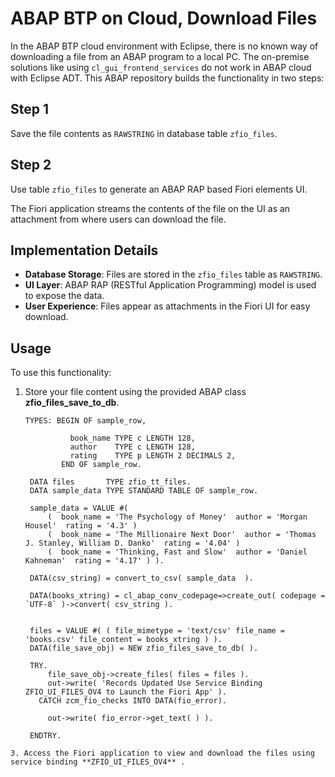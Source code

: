 

# ABAP BTP on Cloud, Download Files

In the ABAP BTP cloud environment with Eclipse, there is no known way of downloading a file from an ABAP program to a local PC. The on-premise solutions like using `cl_gui_frontend_services` do not work in ABAP cloud with Eclipse ADT. This ABAP repository builds the functionality in two steps:

## Step 1
Save the file contents as `RAWSTRING` in database table `zfio_files`.

## Step 2
Use table `zfio_files` to generate an ABAP RAP based Fiori elements UI.

The Fiori application streams the contents of the file on the UI as an attachment from where users can download the file.

## Implementation Details
- **Database Storage**: Files are stored in the `zfio_files` table as `RAWSTRING`.
- **UI Layer**: ABAP RAP (RESTful Application Programming) model is used to expose the data.
- **User Experience**: Files appear as attachments in the Fiori UI for easy download.

## Usage
To use this functionality:
1. Store your file content using the provided ABAP class **zfio_files_save_to_db**.
   ```
   TYPES: BEGIN OF sample_row,

             book_name TYPE c LENGTH 128,
             author    TYPE c LENGTH 128,
             rating    TYPE p LENGTH 2 DECIMALS 2,
           END OF sample_row.

    DATA files       TYPE zfio_tt_files.
    DATA sample_data TYPE STANDARD TABLE OF sample_row.

    sample_data = VALUE #(
        (  book_name = 'The Psychology of Money'  author = 'Morgan Housel'  rating = '4.3' )
        (  book_name = 'The Millionaire Next Door'  author = 'Thomas J. Stanley, William D. Danko'  rating = '4.04' )
        (  book_name = 'Thinking, Fast and Slow'  author = 'Daniel Kahneman'  rating = '4.17' ) ).

    DATA(csv_string) = convert_to_csv( sample_data  ).

    DATA(books_xtring) = cl_abap_conv_codepage=>create_out( codepage = `UTF-8` )->convert( csv_string ).


    files = VALUE #( ( file_mimetype = 'text/csv' file_name = 'books.csv' file_content = books_xtring ) ).
    DATA(file_save_obj) = NEW zfio_files_save_to_db( ).

    TRY.
        file_save_obj->create_files( files = files ).
        out->write( 'Records Updated Use Service Binding ZFIO_UI_FILES_OV4 to Launch the Fiori App' ).
      CATCH zcm_fio_checks INTO DATA(fio_error).

        out->write( fio_error->get_text( ) ).

    ENDTRY.

  ```
3. Access the Fiori application to view and download the files using service binding **ZFIO_UI_FILES_OV4** .
